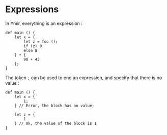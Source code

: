 # Expressions

In Ymir, everything is an expression : 

```ymir
def main () {
	let x = {
		let z = foo (); 
		if (z) 0 
		else 8
	} + {
		98 + 43
	};
}
```

The token `;` can be used to end an expression, and specify that there is no value : 

```ymir
def main () {
	let x = {
		1; 
	} // Error, the block has no value;
	
	let z = {
		1
	} // Ok, the value of the block is 1
}
```
